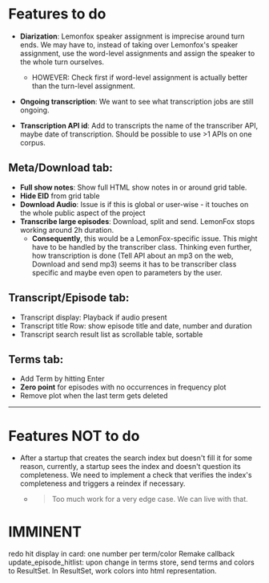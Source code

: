# Features to do

- **Diarization**: Lemonfox speaker assignment is imprecise around turn ends. We may have to, instead of taking over 
  Lemonfox's speaker assignment, use the word-level assignments and assign the speaker to the whole turn ourselves.
  - HOWEVER: Check first if word-level assignment is actually better than the turn-level assignment.

- **Ongoing transcription**: We want to see what transcription jobs are still ongoing.

- **Transcription API id**: Add to transcripts the name of the transcriber API, maybe date of transcription. Should be 
  possible to use >1 APIs on one corpus.

## Meta/Download tab:

- **Full show notes**: Show full HTML show notes in or around grid table.
- **Hide EID** from grid table
- **Download Audio**: Issue is if this is global or user-wise - it touches on the whole public aspect of the project
- **Transcribe large episodes**: Download, split and send. LemonFox stops working around 2h duration.
  - **Consequently**, this would be a LemonFox-specific issue. This might have to be handled by the transcriber 
    class. Thinking even further, how transcription is done (Tell API about an mp3 on the web, Download and send mp3)
    seems it has to be transcriber class specific and maybe even open to parameters by the user.

## Transcript/Episode tab:

- Transcript display: Playback if audio present
- Transcript title Row: show episode title and date, number and duration
- Transcript search result list as scrollable table, sortable

## Terms tab:

- Add Term by hitting Enter
- **Zero point** for episodes with no occurrences in frequency plot
- Remove plot when the last term gets deleted

---

# Features NOT to do

- After a startup that creates the search index but doesn't fill it for some reason, currently, a startup sees the 
  index and doesn't question its completeness. We need to implement a check that verifies the index's completeness 
  and triggers a reindex if necessary.  
  - > Too much work for a very edge case. We can live with that.

    
  
# IMMINENT

redo hit display in card: one number per term/color
Remake callback update_episode_hitlist:
upon change in terms store, send terms and colors to ResultSet. In ResultSet, work colors into html representation.
